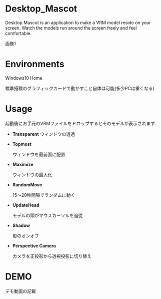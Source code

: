 # Desktop_Mascot
Desktop Mascot is an application to make a VRM model reside on your screen.
Watch the models run around the screen freely and feel comfortable.

画像1

# Environments

Windows10 Home

標準搭載のグラフィックカードで動かすこと自体は可能(多少PCは重くなる)

# Usage

起動後にお手元のVRMファイルをドロップするとそのモデルが表示されます.

- **Transparent**
	ウィンドウの透過
- **Topmost**
	
	ウィンドウを最前面に配置
- **Maximize**
	
	ウィンドウの最大化
- **RandomMove**
	
	15～20秒間隔でランダムに動く
- **UpdateHead**
	
	モデルの頭がマウスカーソルを追従
- **Shadow**
	
	影のオンオフ
- **Perspective Camera**
	
	カメラを正投影から透視投影に切り替え


# DEMO

デモ動画の記載

